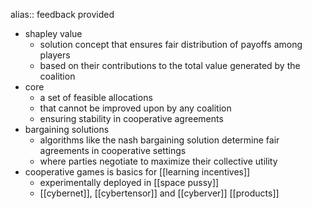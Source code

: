 alias:: feedback provided

- shapley value
	- solution concept that ensures fair distribution of payoffs among players
	- based on their contributions to the total value generated by the coalition
- core
	- a set of feasible allocations
	- that cannot be improved upon by any coalition
	- ensuring stability in cooperative agreements
- bargaining solutions
	- algorithms like the nash bargaining solution determine fair agreements in cooperative settings
	- where parties negotiate to maximize their collective utility
- cooperative games is basics for [[learning incentives]]
	- experimentally deployed in [[space pussy]]
	- [[cybernet]], [[cybertensor]] and [[cyberver]] [[products]]